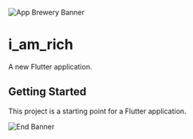 ![App Brewery Banner](https://github.com/londonappbrewery/Images/blob/master/AppBreweryBanner.png)

# i_am_rich

A new Flutter application.

## Getting Started

This project is a starting point for a Flutter application.


![End Banner](https://github.com/londonappbrewery/Images/blob/master/readme-end-banner.png)
